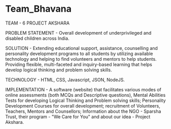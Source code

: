 # Team_Bhavana

TEAM - 6
PROJECT AKSHARA

PROBLEM STATEMENT - Overall development of underprivileged and disabled children across India.

SOLUTION - Extending educational support, assistance, counselling and personality development programs to all students by utilizing available technology and helping to find volunteers and mentors to help students. Providing flexible, multi-faceted and inquiry-based learning that helps develop logical thinking and problem solving skills.

TECHNOLOGY - HTML, CSS, Javascript, JSON, NodeJS.

IMPLEMENTATION - A software (website) that facilitates various modes of online assessments (both MCQs and Descriptive questions), Mental Abilities Tests for developing Logical Thinking and Problem solving skills; Personality Development Courses for overall development; recruitment of Volunteers, Teachers, Mentors and Counsellors; Information about the NGO - Sparsha Trust, their program - "We Care for You" and about our idea - Project Akshara.
